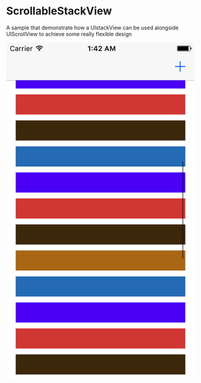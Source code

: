 # ScrollableStackView
A sample that demonstrate how a UIstackView can be used alongside UIScrollView to achieve some really flexible design

![Alt text](Screenshots/Screenshot.png?raw=true "Screenshot")
